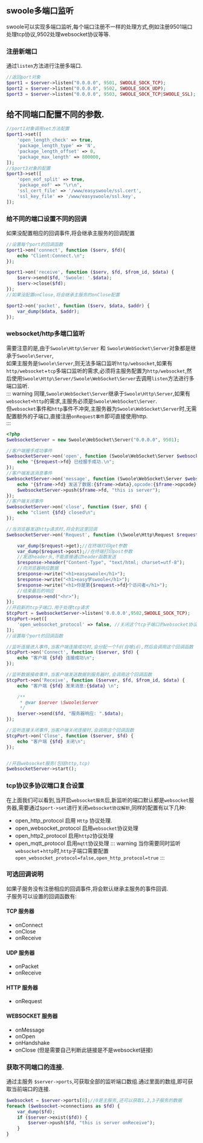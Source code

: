 ## swoole多端口监听
swoole可以实现多端口监听,每个端口注册不一样的处理方式,例如注册9501端口处理tcp协议,9502处理websocket协议等等.  

### 注册新端口
通过`listen`方法进行注册多端口.  
```php
//返回port对象
$port1 = $server->listen("0.0.0.0", 9501, SWOOLE_SOCK_TCP);
$port2 = $server->listen("0.0.0.0", 9502, SWOOLE_SOCK_UDP);
$port3 = $server->listen("0.0.0.0", 9503, SWOOLE_SOCK_TCP|SWOOLE_SSL);
```

## 给不同端口配置不同的参数.
```php
//port1对象调用set方法配置
$port1->set([
    'open_length_check' => true,
    'package_length_type' => 'N',
    'package_length_offset' => 0,
    'package_max_length' => 800000,
]);
//$port3对象的配置
$port3->set([
    'open_eof_split' => true,
    'package_eof' => "\r\n",
    'ssl_cert_file' => '/www/easyswoole/ssl.cert',
    'ssl_key_file' => '/www/easyswoole/ssl.key',
]);
```

### 给不同的端口设置不同的回调
如果没配置相应的回调事件,将会继承主服务的回调配置

```php
//设置每个port的回调函数
$port1->on('connect', function ($serv, $fd){
    echo "Client:Connect.\n";
});

$port1->on('receive', function ($serv, $fd, $from_id, $data) {
    $serv->send($fd, 'Swoole: '.$data);
    $serv->close($fd);
});
//如果没配置onClose,将会继承主服务的onClose配置

$port2->on('packet', function ($serv, $data, $addr) {
    var_dump($data, $addr);
});

```

### websocket/http多端口监听 
需要注意的是,由于`Swoole\Http\Server` 和 `Swoole\WebSocket\Server`对象都是继承于`Swoole\Server`,  
如果主服务是`Swoole\Server`,则无法多端口监听`http/websocket`,如果有`http/websocket`+`tcp`多端口监听的需求,必须将主服务配置为`http/websocket`,然后使用`Swoole\Http\Server/Swoole\WebSocket\Server`去调用`listen`方法进行多端口监听.    
::: warning
同理,`Swoole\WebSocket\Server`继承于`Swoole\Http\Server`,如果有`websocket+http`的需求,主服务必须是`Swoole\WebSocket\Server`.  
但`websocket`事件和`http`事件不冲突,主服务器为`Swoole\WebSocket\Server`时,无需配置额外的子端口,直接注册`onRequest事件`即可直接使用http.  
:::
```php
<?php
$websocketServer = new Swoole\WebSocket\Server("0.0.0.0", 9501);

//客户端握手成功事件
$websocketServer->on('open', function (Swoole\WebSocket\Server $websocketServer, $request) {
    echo "{$request->fd} 已经握手成功.\n";
});
//客户端发送消息事件
$websocketServer->on('message', function (Swoole\WebSocket\Server $websocketServer, $frame) {
    echo "{$frame->fd} 发送了数据:{$frame->data},opcode:{$frame->opcode},fin:{$frame->finish}\n";
    $websocketServer->push($frame->fd, "this is server");
});
//客户端关闭事件
$websocketServer->on('close', function ($ser, $fd) {
    echo "client {$fd} closed\n";
});

//当浏览器发送http请求时,将会到这里回调
$websocketServer->on('Request', function (\Swoole\Http\Request $request, \Swoole\Http\Response $response) {

    var_dump($request->get);//在终端打印get参数
    var_dump($request->post);//在终端打印post参数
    //发送header头,不能直接通过header函数发送
    $response->header("Content-Type", "text/html; charset=utf-8");
    //向浏览器响应数据
    $response->write("<h1>easyswoole</h1>");
    $response->write("<h1>easy学swoole</h1>");
    $response->write("<h1>你是第{$request->fd}个访问者</h1>");
    //结束最后的响应
    $response->end("<hr>");
});
//开启新的tcp子端口.用于处理tcp请求
$tcpPort = $websocketServer->listen('0.0.0.0',9502,SWOOLE_SOCK_TCP);
$tcpPort->set([
    'open_websocket_protocol' => false, //关闭这个tcp子端口的websocket协议解析,否则tcp客户端连接这个端口没办法正常收发tcp包
]);
//设置每个port的回调函数

//监听连接进入事件,当客户端连接成功时,会分配一个fd(自增id),然后会调用这个回调函数
$tcpPort->on('Connect', function ($server, $fd) {
    echo "客户端 {$fd} 连接成功\n";
});

//监听数据接收事件,当客户端发送数据到服务器时,会调用这个回调函数
$tcpPort->on('Receive', function ($server, $fd, $from_id, $data) {
    echo "客户端 {$fd} 发来消息:{$data} \n";

    /**
     * @var $server \Swoole\Server
     */
    $server->send($fd, "服务器响应: ".$data);
});

//监听连接关闭事件,当客户端关闭连接时,会调用这个回调函数
$tcpPort->on('Close', function ($server, $fd) {
    echo "客户端 {$fd} 关闭\n";
});


//开启websocket服务(包括http,tcp)
$websocketServer->start();

``` 

### tcp协议多协议端口复合设置
在上面我们可以看到,当开启`websocket服务`后,新监听的端口默认都是`websocket`服务器,需要通过`$port->set`进行关闭`websocket协议解析`,同样的配置有以下几种:  
- open_http_protocol  启用 `Http` 协议处理.
- open_websocket_protocol  启用`websocket`协议处理
- open_http2_protocol  启用`http2`协议处理 
- open_mqtt_protocol   启用`mqtt`协议处理 
::: warning
当你需要同时监听`websocket`+`http`时,`http`子端口需要配置`open_websocket_protocol=false,open_http_protocol=true`
:::



### 可选回调说明
如果子服务没有注册相应的回调事件,将会默认继承主服务的事件回调.  
子服务可以设置的回调函数有:  
#### TCP 服务器
- onConnect
- onClose
- onReceive
#### UDP 服务器
- onPacket
- onReceive
#### HTTP 服务器
- onRequest
#### WEBSOCKET 服务器
- onMessage
- onOpen
- onHandshake
- onClose (但是需要自己判断此链接是不是websocket链接)

### 获取不同端口的连接.  
通过主服务 `$server->ports`,可获取全部的监听端口数组.通过里面的数组,即可获取当前端口的连接.    
```php
$websocket = $server->ports[0];//0是主服务,还可以获取1,2,3子服务的数据
foreach ($websocket->connections as $fd) {
    var_dump($fd);
    if ($server->exist($fd)) {
        $server->push($fd, "this is server onReceive");
    }
}
```
